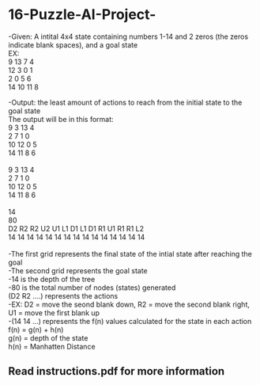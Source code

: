 # 16-Puzzle-AI-Project-
-Given: A intital 4x4 state containing numbers 1-14 and 2 zeros (the zeros indicate blank spaces), and a goal state  <br />
EX: <br />
9 13 7 4<br />
12 3 0 1<br />
2 0 5 6<br />
14 10 11 8<br />

-Output: the least amount of actions to reach from the initial state to the goal state  <br />
The output will be in this format:  <br />
9 3 13 4  <br />
2 7 1 0  <br />
10 12 0 5  <br />
14 11 8 6  <br />
 <br />
9 3 13 4  <br />
2 7 1 0  <br />
10 12 0 5  <br />
14 11 8 6  <br />
 <br />
14  <br />
80  <br />
D2 R2 R2 U2 U1 L1 D1 L1 D1 R1 U1 R1 R1 L2  <br />
14 14 14 14 14 14 14 14 14 14 14 14 14 14 14  <br />
<br />
-The first grid represents the final state of the intial state after reaching the goal  <br />
-The second grid represents the goal state  <br />
-14 is the depth of the tree  <br />
-80 is the total number of nodes (states) generated  <br />
(D2 R2 ....) represents the actions  <br />
    -EX: D2 = move the seond blank down, R2 = move the second blank right, U1 = move the first blank up  <br />
-(14 14 ...) represents the f(n) values calculated for the state in each action  <br />
f(n) = g(n) + h(n)  <br />
g(n) = depth of the state  <br />
h(n) = Manhatten Distance   <br />

## Read instructions.pdf for more information 
